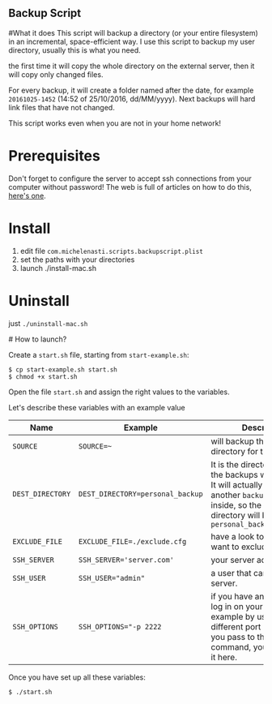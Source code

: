 Backup Script 
-- 

#What it does 
This script will backup a directory (or your entire filesystem) in an incremental, space-efficient way. I use this script to backup my user directory,
usually this is what you need.

the first time it will copy the whole directory on the external server, then it will copy only changed files. 

For every backup, it will create a folder named after the date, for example `20161025-1452` (14:52 of 25/10/2016, dd/MM/yyyy). Next backups will hard link files that have not changed.

This script works even when you are not in your home network!  

# Prerequisites 

Don't forget to configure the server to accept ssh connections from your computer without password! The web is full of articles on how to do this, [here's one](http://www.linuxproblem.org/art_9.html). 

# Install 

1. edit file `com.michelenasti.scripts.backupscript.plist` 
2. set the paths with your directories 
3. launch ./install-mac.sh 

# Uninstall 

just `./uninstall-mac.sh`

# How to launch?

Create a `start.sh` file, starting from `start-example.sh`:  

```
$ cp start-example.sh start.sh 
$ chmod +x start.sh 
```

Open the file `start.sh` and assign the right values to the variables.

Let's describe these variables with an example value 

| Name | Example | Description | 
| ---- | ------- | ----------- | 
| `SOURCE` | `SOURCE=~` | will backup the home directory for the user. 
| `DEST_DIRECTORY` | `DEST_DIRECTORY=personal_backup` | It is the directory where all the backups will be created. It will actually create another `backup` directory inside, so the actual backup directory will be `personal_backup/backup/...` 
| `EXCLUDE_FILE` | `EXCLUDE_FILE=./exclude.cfg` | have a look to this file if you want to exclude something |
| `SSH_SERVER` | `SSH_SERVER='server.com'` | your server address
| `SSH_USER` | `SSH_USER="admin"` | a user that can log on the server. 
| `SSH_OPTIONS` | `SSH_OPTIONS="-p 2222` | if you have any options to log in on your server, for example by using a different port or wathever you pass to the ssh command, you can specify it here. 

Once you have set up all these variables:   

```
$ ./start.sh
```